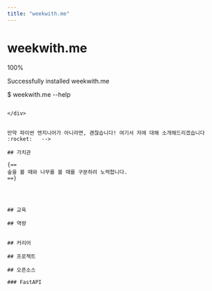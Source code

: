 ```yaml
---
title: "weekwith.me"
---
```


# weekwith.me

<!-- ## 파이썬 엔지니어를 위한 방법

만약 당신이 파이썬 엔지니어라면, 아래를 따라하는 것이 더 흥미로울 것입니다 ...

<div class="termy">

```console
$ pip install weekwith.me
---> 100%
Successfully installed weekwith.me

$ weekwith.me --help

```

</div>


만약 파이썬 엔지니어가 아니라면, 괜찮습니다! 여기서 저에 대해 소개해드리겠습니다 :rocket:   -->

## 가치관

{==
숲을 볼 때와 나무를 볼 때를 구분하려 노력합니다.
==}




## 교육

## 역량


## 커리어

## 프로젝트

## 오픈소스

### FastAPI

